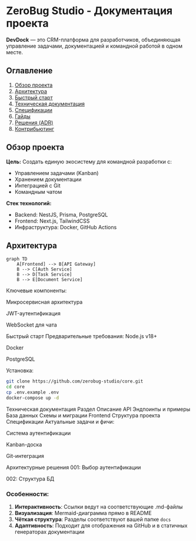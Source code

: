 #  ZeroBug Studio - Документация проекта

**DevDock** — это CRM-платформа для разработчиков, объединяющая управление задачами, документацией и командной работой в одном месте.

## Оглавление

1. [Обзор проекта](#-обзор-проекта)
2. [Архитектура](#-архитектура)
3. [Быстрый старт](#-быстрый-старт)
4. [Техническая документация](#-техническая-документация)
5. [Спецификации](#-спецификации)
6. [Гайды](#-гайды)
7. [Решения (ADR)](#-архитектурные-решения)
8. [Контрибьютинг](#-контрибьютинг)


##  Обзор проекта

**Цель:** Создать единую экосистему для командной разработки с:
- Управлением задачами (Kanban)
- Хранением документации
- Интеграцией с Git
- Командным чатом

**Стек технологий:**
- Backend: NestJS, Prisma, PostgreSQL
- Frontend: Next.js, TailwindCSS
- Инфраструктура: Docker, GitHub Actions

##  Архитектура

```mermaid
graph TD
    A[Frontend] --> B[API Gateway]
    B --> C[Auth Service]
    B --> D[Task Service]
    B --> E[Document Service]
```

Ключевые компоненты:

Микросервисная архитектура

JWT-аутентификация

WebSocket для чата

 Быстрый старт
Предварительные требования:
Node.js v18+

Docker

PostgreSQL

Установка:
```bash
git clone https://github.com/zerobug-studio/core.git
cd core
cp .env.example .env
docker-compose up -d
```


Техническая документация
Раздел	Описание
API	Эндпоинты и примеры
База данных	Схемы и миграции
Frontend	Структура проекта
Спецификации
Актуальные задачи и фичи:

Система аутентификации

Kanban-доска

Git-интеграция


Архитектурные решения
001: Выбор аутентификации

002: Структура БД

### Особенности:
1. **Интерактивность**: Ссылки ведут на соответствующие .md-файлы
2. **Визуализация**: Mermaid-диаграмма прямо в README
3. **Чёткая структура**: Разделы соответствуют вашей папке `docs`
4. **Адаптивность**: Подходит для отображения на GitHub и в статичных генераторах документации